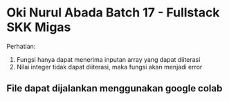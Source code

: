 # Oki Nurul Abada Batch 17 - Fullstack SKK Migas
Perhatian:
1. Fungsi hanya dapat menerima inputan array yang dapat diiterasi
2. Nilai integer tidak dapat diiterasi, maka fungsi akan menjadi error

## File dapat dijalankan menggunakan google colab
